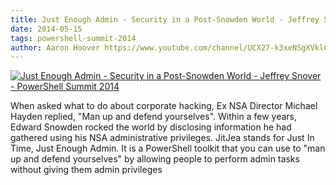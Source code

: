 ```yaml
---
title: Just Enough Admin - Security in a Post-Snowden World - Jeffrey Snover - PowerShell Summit 2014
date: 2014-05-15
tags: powershell-summit-2014
author: Aaron Hoover https://www.youtube.com/channel/UCX27-k3xeNSgXVklCx-dnXQ
---
```


[![Just Enough Admin - Security in a Post-Snowden World - Jeffrey Snover - PowerShell Summit 2014](https://i3.ytimg.com/vi/RhXkyBXwE9k/hqdefault.jpg "Just Enough Admin - Security in a Post-Snowden World - Jeffrey Snover - PowerShell Summit 2014")](https://www.youtube.com/watch?v=RhXkyBXwE9k)

When asked what to do about corporate hacking, Ex NSA Director Michael Hayden replied, "Man up and defend yourselves".   Within a few years, Edward Snowden rocked the world by disclosing information he had gathered using his NSA administrative privileges.  JitJea stands for Just In Time, Just Enough Admin.  It is a PowerShell toolkit that you can use to "man up and defend yourselves" by allowing people to perform admin tasks without giving them admin privileges
